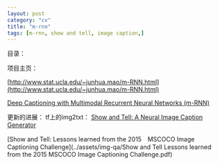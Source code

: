 ```yaml
---
layout: post
category: "cv"
title: "m-rnn"
tags: [m-rnn, show and tell, image caption,]
---
```




目录：

<!-- TOC -->


<!-- /TOC -->

项目主页：

[http://www.stat.ucla.edu/~junhua.mao/m-RNN.html](http://www.stat.ucla.edu/~junhua.mao/m-RNN.html)

[Deep Captioning with Multimodal Recurrent Neural Networks (m-RNN)](https://arxiv.org/abs/1412.6632)

更新的进展：
tf上的img2txt：
[Show and Tell: A Neural Image Caption Generator](https://arxiv.org/pdf/1411.4555.pdf)

[Show and Tell: Lessons learned from the 2015　MSCOCO Image Captioning Challenge](../assets/img-qa/Show and Tell Lessons learned from the 2015 MSCOCO Image Captioning Challenge.pdf)
